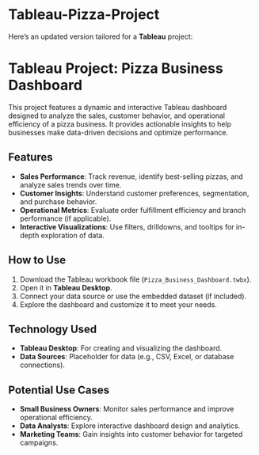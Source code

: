 # Tableau-Pizza-Project
Here’s an updated version tailored for a **Tableau** project:  

# **Tableau Project: Pizza Business Dashboard**  

This project features a dynamic and interactive Tableau dashboard designed to analyze the sales, customer behavior, and operational efficiency of a pizza business. It provides actionable insights to help businesses make data-driven decisions and optimize performance.  

## **Features**  
- **Sales Performance**: Track revenue, identify best-selling pizzas, and analyze sales trends over time.  
- **Customer Insights**: Understand customer preferences, segmentation, and purchase behavior.  
- **Operational Metrics**: Evaluate order fulfillment efficiency and branch performance (if applicable).  
- **Interactive Visualizations**: Use filters, drilldowns, and tooltips for in-depth exploration of data.  

## **How to Use**  
1. Download the Tableau workbook file (`Pizza_Business_Dashboard.twbx`).  
2. Open it in **Tableau Desktop**.  
3. Connect your data source or use the embedded dataset (if included).  
4. Explore the dashboard and customize it to meet your needs.  

## **Technology Used**  
- **Tableau Desktop**: For creating and visualizing the dashboard.  
- **Data Sources**: Placeholder for data (e.g., CSV, Excel, or database connections).  

## **Potential Use Cases**  
- **Small Business Owners**: Monitor sales performance and improve operational efficiency.  
- **Data Analysts**: Explore interactive dashboard design and analytics.  
- **Marketing Teams**: Gain insights into customer behavior for targeted campaigns.  
